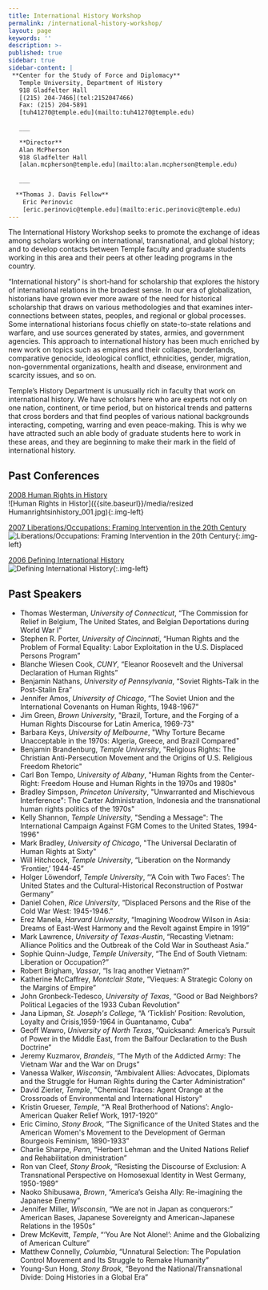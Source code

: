 ```yaml
---
title: International History Workshop
permalink: /international-history-workshop/
layout: page
keywords: ''
description: >- 
published: true
sidebar: true
sidebar-content: |
 **Center for the Study of Force and Diplomacy**   
   Temple University, Department of History  
   918 Gladfelter Hall     
   [(215) 204-7466](tel:2152047466)       
   Fax: (215) 204-5891    
   [tuh41270@temple.edu](mailto:tuh41270@temple.edu)    
   
   ___
   
   **Director**   
   Alan McPherson  
   918 Gladfelter Hall       
   [alan.mcpherson@temple.edu](mailto:alan.mcpherson@temple.edu)       
     
   ___
   
  **Thomas J. Davis Fellow**   
    Eric Perinovic     
    [eric.perinovic@temple.edu](mailto:eric.perinovic@temple.edu)       
---
```

The International History Workshop seeks to promote the exchange of ideas among scholars working on international, transnational, and global history; and to develop contacts between Temple faculty and graduate students working in this area and their peers at other leading programs in the country.

“International history” is short-hand for scholarship that explores the history of international relations in the broadest sense. In our era of globalization, historians have grown ever more aware of the need for historical scholarship that draws on various methodologies and that examines inter-connections between states, peoples, and regional or global processes. Some international historians focus chiefly on state-to-state relations and warfare, and use sources generated by states, armies, and government agencies. This approach to international history has been much enriched by new work on topics such as empires and their collapse, borderlands, comparative genocide, ideological conflict, ethnicities, gender, migration, non-governmental organizations, health and disease, environment and scarcity issues, and so on.

Temple’s History Department is unusually rich in faculty that work on international history. We have scholars here who are experts not only on one nation, continent, or time period, but on historical trends and patterns that cross borders and that find peoples of various national backgrounds interacting, competing, warring and even peace-making. This is why we have attracted such an able body of graduate students here to work in these areas, and they are beginning to make their mark in the field of international history.

## Past Conferences
[2008 Human Rights in History](https://liberalarts.temple.edu/sites/liberalarts/files/IHWonHumanRightsConferenceAnnouncement.pdf)<br>
![Human Rights in Histor]({{site.baseurl}}/media/resized Humanrightsinhistory_001.jpg){:.img-left}

[2007 Liberations/Occupations: Framing Intervention in the 20th Century](https://liberalarts.temple.edu/sites/liberalarts/files/ihw-occupations.pdf)<br>
![Liberations/Occupations: Framing Intervention in the 20th Century]({{site.baseurl}}/media/LiberationsOccupations.jpg){:.img-left}

[2006 Defining International History](https://liberalarts.temple.edu/sites/liberalarts/files/ihw-bordercrossings.pdf)<br>
![Defining International History]({{site.baseurl}}/media/BorderCrossings.jpg){:.img-left}

## Past Speakers
- Thomas Westerman, _University of Connecticut_, “The Commission for Relief in Belgium, The United States, and Belgian Deportations during World War I”
- Stephen R. Porter, _University of Cincinnati_, “Human Rights and the Problem of Formal Equality: Labor Exploitation in the U.S. Displaced Persons Program”
- Blanche Wiesen Cook, _CUNY_, “Eleanor Roosevelt and the Universal Declaration of Human Rights”
- Benjamin Nathans, _University of Pennsylvania_, “Soviet Rights-Talk in the Post-Stalin Era”
- Jennifer Amos, _University of Chicago_, “The Soviet Union and the International Covenants on Human Rights, 1948-1967”
- Jim Green, _Brown University_, "Brazil, Torture, and the Forging of a Human Rights Discourse for Latin America, 1969-73"
- Barbara Keys, _University of Melbourne_, "Why Torture Became Unacceptable in the 1970s: Algeria, Greece, and Brazil Compared"
- Benjamin Brandenburg, _Temple University_, "Religious Rights: The Christian Anti-Persecution Movement and the Origins of U.S. Religious Freedom Rhetoric"
- Carl Bon Tempo, _University of Albany_, "Human Rights from the Center-Right: Freedom House and Human Rights in the 1970s and 1980s"
- Bradley Simpson, _Princeton University_, "Unwarranted and Mischievous Interference": The Carter Administration, Indonesia and the transnational human rights politics of the 1970s"
- Kelly Shannon, _Temple University_, "Sending a Message": The International Campaign Against FGM Comes to the United States, 1994-1996"
- Mark Bradley, _University of Chicago_, "The Universal Declaratin of Human Rights at Sixty"
- Will Hitchcock, _Temple University_, “Liberation on the Normandy ‘Frontier,’ 1944-45”
- Holger Löwendorf, _Temple University_, “‘A Coin with Two Faces’: The United States and the Cultural-Historical Reconstruction of Postwar Germany”
- Daniel Cohen, _Rice University_, “Displaced Persons and the Rise of the Cold War West: 1945-1946.”
 - Erez Manela, _Harvard University_, “Imagining Woodrow Wilson in Asia: Dreams of East-West Harmony and the Revolt against Empire in 1919”
- Mark Lawrence, _University of Texas-Austin_, “Recasting Vietnam: Alliance Politics and the Outbreak of the Cold War in Southeast Asia.”
- Sophie Quinn-Judge, _Temple University_, “The End of South Vietnam: Liberation or Occupation?”
- Robert Brigham, _Vassar_, “Is Iraq another Vietnam?”
- Katherine McCaffrey, _Montclair State_, “Vieques: A Strategic Colony on the Margins of Empire”
- John Gronbeck-Tedesco, _University of Texas_, “Good or Bad Neighbors? Political Legacies of the 1933 Cuban Revolution”
- Jana Lipman, _St. Joseph's College_, “A ‘Ticklish’ Position: Revolution, Loyalty and Crisis,1959-1964 in Guantanamo, Cuba”
- Geoff Wawro, _University of North Texas_, “Quicksand: America’s Pursuit of Power in the Middle East, from the Balfour Declaration to the Bush Doctrine”
- Jeremy Kuzmarov, _Brandeis_, “The Myth of the Addicted Army: The Vietnam War and the War on Drugs”
- Vanessa Walker, _Wisconsin_, “Ambivalent Allies: Advocates, Diplomats and the Struggle for Human Rights during the Carter Administration”
- David Zierler, _Temple_, "Chemical Traces: Agent Orange at the Crossroads of Environmental and International History"
- Kristin Grueser, _Temple_, “’A Real Brotherhood of Nations’: Anglo-American Quaker Relief Work, 1917-1920”
- Eric Cimino, _Stony Brook_, “The Significance of the United States and the American Women's Movement to the Development of German Bourgeois Feminism, 1890-1933”
- Charlie Sharpe, _Penn_, “Herbert Lehman and the United Nations Relief and Rehabilitation dministration”
- Ron van Cleef, _Stony Brook_, “Resisting the Discourse of Exclusion: A Transnational Perspective on Homosexual Identity in West Germany, 1950-1989”
- Naoko Shibusawa, _Brown_, “America’s Geisha Ally: Re-imagining the Japanese Enemy”
- Jennifer Miller, _Wisconsin_, “We are not in Japan as conquerors:” American Bases, Japanese Sovereignty and American-Japanese Relations in the 1950s”
- Drew McKevitt, _Temple_, “‘You Are Not Alone!’: Anime and the Globalizing of American Culture”
- Matthew Connelly, _Columbia_, “Unnatural Selection: The Population Control Movement and Its Struggle to Remake Humanity”
- Young-Sun Hong, _Stony Brook_, “Beyond the National/Transnational Divide: Doing Histories in a Global Era”
